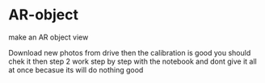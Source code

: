 # AR-object
make an AR object view

Download new photos from drive 
then 
the calibration is good you should chek it 
then step 2 work step by step with the notebook and dont give it all at once becasue its will do  nothing good 


